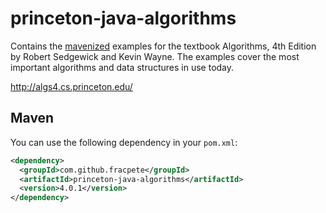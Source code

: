 # princeton-java-algorithms

Contains the [mavenized](http://search.maven.org/#search%7Cga%7C1%7Cg%3A%22com.googlecode.princeton-java-algorithms%22) examples for the textbook Algorithms, 4th Edition by Robert Sedgewick and Kevin Wayne. 
The examples cover the most important algorithms and data structures in use today.

http://algs4.cs.princeton.edu/

## Maven

You can use the following dependency in your `pom.xml`:

```xml
<dependency>
  <groupId>com.github.fracpete</groupId>
  <artifactId>princeton-java-algorithms</artifactId>
  <version>4.0.1</version>
</dependency>
```

